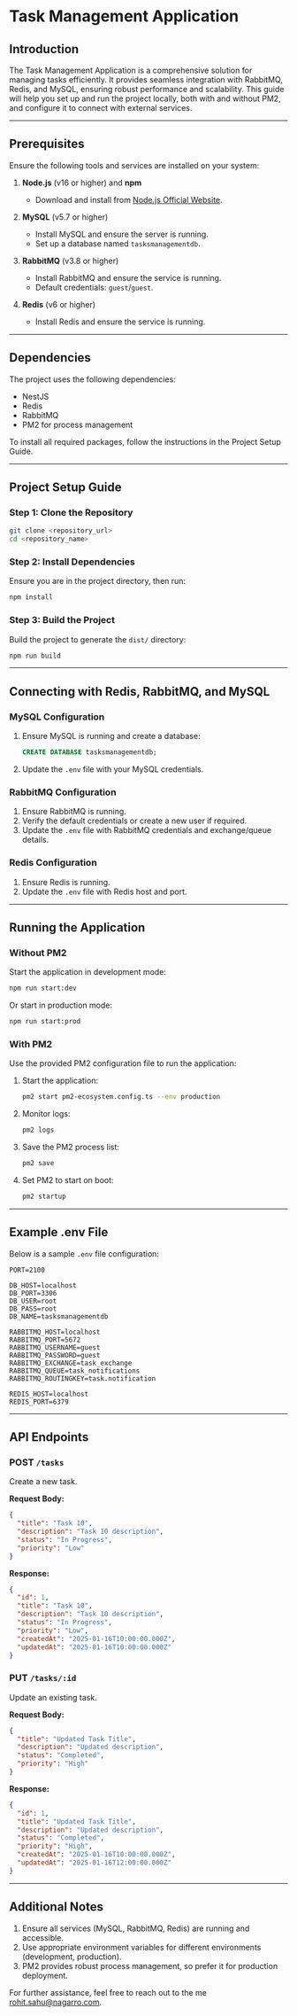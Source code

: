 # Task Management Application

## Introduction
The Task Management Application is a comprehensive solution for managing tasks efficiently. It provides seamless integration with RabbitMQ, Redis, and MySQL, ensuring robust performance and scalability. This guide will help you set up and run the project locally, both with and without PM2, and configure it to connect with external services.

---

## Prerequisites
Ensure the following tools and services are installed on your system:

1. **Node.js** (v16 or higher) and **npm**
   - Download and install from [Node.js Official Website](https://nodejs.org/).

2. **MySQL** (v5.7 or higher)
   - Install MySQL and ensure the server is running.
   - Set up a database named `tasksmanagementdb`.

3. **RabbitMQ** (v3.8 or higher)
   - Install RabbitMQ and ensure the service is running.
   - Default credentials: `guest`/`guest`.

4. **Redis** (v6 or higher)
   - Install Redis and ensure the service is running.

---

## Dependencies
The project uses the following dependencies:
- NestJS
- Redis
- RabbitMQ
- PM2 for process management

To install all required packages, follow the instructions in the Project Setup Guide.

---

## Project Setup Guide

### Step 1: Clone the Repository
```bash
git clone <repository_url>
cd <repository_name>
```

### Step 2: Install Dependencies
Ensure you are in the project directory, then run:
```bash
npm install
```

### Step 3: Build the Project
Build the project to generate the `dist/` directory:
```bash
npm run build
```

---

## Connecting with Redis, RabbitMQ, and MySQL

### MySQL Configuration
1. Ensure MySQL is running and create a database:
   ```sql
   CREATE DATABASE tasksmanagementdb;
   ```
2. Update the `.env` file with your MySQL credentials.

### RabbitMQ Configuration
1. Ensure RabbitMQ is running.
2. Verify the default credentials or create a new user if required.
3. Update the `.env` file with RabbitMQ credentials and exchange/queue details.

### Redis Configuration
1. Ensure Redis is running.
2. Update the `.env` file with Redis host and port.

---

## Running the Application

### Without PM2
Start the application in development mode:
```bash
npm run start:dev
```

Or start in production mode:
```bash
npm run start:prod
```

### With PM2
Use the provided PM2 configuration file to run the application:
1. Start the application:
   ```bash
   pm2 start pm2-ecosystem.config.ts --env production
   ```
2. Monitor logs:
   ```bash
   pm2 logs
   ```
3. Save the PM2 process list:
   ```bash
   pm2 save
   ```
4. Set PM2 to start on boot:
   ```bash
   pm2 startup
   ```

---

## Example .env File
Below is a sample `.env` file configuration:

```env
PORT=2100

DB_HOST=localhost
DB_PORT=3306
DB_USER=root
DB_PASS=root
DB_NAME=tasksmanagementdb

RABBITMQ_HOST=localhost
RABBITMQ_PORT=5672
RABBITMQ_USERNAME=guest
RABBITMQ_PASSWORD=guest
RABBITMQ_EXCHANGE=task_exchange
RABBITMQ_QUEUE=task_notifications
RABBITMQ_ROUTINGKEY=task.notification

REDIS_HOST=localhost
REDIS_PORT=6379
```

---

## API Endpoints

### POST `/tasks`
Create a new task.

**Request Body:**
```json
{
  "title": "Task 10",
  "description": "Task 10 description",
  "status": "In Progress",
  "priority": "Low"
}
```

**Response:**
```json
{
  "id": 1,
  "title": "Task 10",
  "description": "Task 10 description",
  "status": "In Progress",
  "priority": "Low",
  "createdAt": "2025-01-16T10:00:00.000Z",
  "updatedAt": "2025-01-16T10:00:00.000Z"
}
```

### PUT `/tasks/:id`
Update an existing task.

**Request Body:**
```json
{
  "title": "Updated Task Title",
  "description": "Updated description",
  "status": "Completed",
  "priority": "High"
}
```

**Response:**
```json
{
  "id": 1,
  "title": "Updated Task Title",
  "description": "Updated description",
  "status": "Completed",
  "priority": "High",
  "createdAt": "2025-01-16T10:00:00.000Z",
  "updatedAt": "2025-01-16T12:00:00.000Z"
}
```

---

## Additional Notes
1. Ensure all services (MySQL, RabbitMQ, Redis) are running and accessible.
2. Use appropriate environment variables for different environments (development, production).
3. PM2 provides robust process management, so prefer it for production deployment.

For further assistance, feel free to reach out to the me rohit.sahu@nagarro.com.

